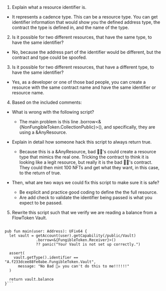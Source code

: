 1. Explain what a resource identifier is.

- It represents a cadence type. This can be a resource type. You can get identifier information that would show you the defined address type, the contract the type is defined in, and the name of the type.

2. Is it possible for two different resources, that have the same type, to have the same identifier?

- No, because the address part of the identifier would be different, but the contract and type could be spoofed.

3. Is it possible for two different resources, that have a different type, to have the same identifier?

- Yes, as a developer or one of those bad people, you can create a resource with the same contract name and have the same identifier or resource name.

4. Based on the included comments:

- What is wrong with the following script?
  - The main problem is this line .borrow<&{NonFungibleToken.CollectionPublic}>(), and specifically, they are using a &AnyResource.

- Explain in detail how someone hack this script to always return true.
  - Because this is a &AnyResource, bad 🏴‍☠️'s could create a resource type that mimics the real one. Tricking the contract to think it is looking like a legit resource, but really it is the bad 🏴‍☠️'s contract. They could then mint 100 NFTs and get what they want, in this case, to the return of true.

- Then, what are two ways we could fix this script to make sure it is safe?
  - Be explicit and practice good coding to define the the full resource.
  - Are add check to validate the identifier being passed is what you expect to be passed.

5. Rewrite this script such that we verify we are reading a balance from a FlowToken Vault.

```import FungibleToken from 0xf233dcee88fe0abe

pub fun main(user: Address): UFix64 {
  let vault = getAccount(user).getCapability(/public/Vault)
              .borrow<&{FungibleToken.Receiver}>()
              ?? panic("Your Vault is not set up correctly.")

  assert(
    vault.getType().identifier == "A.f233dcee88fe0abe.FungibleToken.Vault", 
      message: "No Bad 🏴‍☠️ you can't do this to me!!!!!!"
  )
  
  return vault.balance
}```

